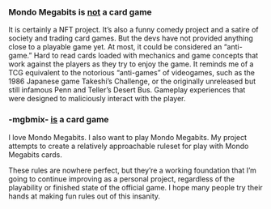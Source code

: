 ### Mondo Megabits is <u>not</u> a card game

It is certainly a NFT project. It’s also a funny comedy project and a satire of society and trading card games. But the devs have not provided anything close to a playable game yet. At most, it could be considered an “anti-game.” Hard to read cards loaded with mechanics and game concepts that work against the players as they try to enjoy the game. It reminds me of a TCG equivalent to the notorious “anti-games” of videogames, such as the 1986 Japanese game Takeshi’s Challenge, or the originally unreleased but still infamous Penn and Teller’s Desert Bus. Gameplay experiences that were designed to maliciously interact with the player.  

### -mgbmix- <u>is</u> a card game

I love Mondo Megabits. I also want to play Mondo Megabits. My project attempts to create a relatively approachable ruleset for play with Mondo Megabits cards. 

These rules are nowhere perfect, but they’re a working foundation that I’m going to continue improving as a personal project, regardless of the playability or finished state of the official game. I hope many people try their hands at making fun rules out of this insanity.